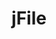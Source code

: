 ---
title: jFile
direct_url: http://projects.calebevans.me/jfile/
categories: libraries
description: Upload files via the HTML5 File API, jQuery-style
---